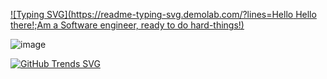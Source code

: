 [![Typing SVG](https://readme-typing-svg.demolab.com/?lines=Hello Hello there!;Am a Software engineer, ready to do hard-things!)](https://git.io/typing-svg)

![image](https://github.com/2100032578cse/2100032578cse/assets/99196826/1d008d82-da36-45b5-84db-78b9f7a3cd18)


[![GitHub Trends SVG](https://api.githubtrends.io/user/svg/2100032578cse/langs)](https://githubtrends.io)
